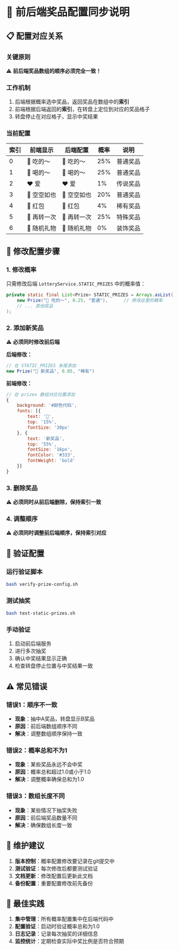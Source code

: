# 🎯 前后端奖品配置同步说明

## 📋 配置对应关系

### **关键原则**
⚠️ **前后端奖品数组的顺序必须完全一致！**

### **工作机制**
1. 后端根据概率选中奖品，返回奖品在数组中的**索引**
2. 前端根据后端返回的**索引**，在转盘上定位到对应的奖品格子
3. 转盘停止在对应格子，显示中奖结果

### **当前配置**

| 索引 | 前端显示 | 后端配置 | 概率 | 说明 |
|------|----------|----------|------|------|
| 0 | 🍰 吃的～ | 🍰 吃的～ | 25% | 普通奖品 |
| 1 | 🥤 喝的～ | 🥤 喝的～ | 25% | 普通奖品 |
| 2 | ❤️ 爱 | ❤️ 爱 | 1% | 传说奖品 |
| 3 | 💸 空空如也 | 💸 空空如也 | 20% | 普通奖品 |
| 4 | 🧧 红包 | 🧧 红包 | 4% | 稀有奖品 |
| 5 | 🔄 再转一次 | 🔄 再转一次 | 25% | 特殊奖品 |
| 6 | 🎁 随机礼物 | 🎁 随机礼物 | 0% | 装饰奖品 |

## 🔧 修改配置步骤

### **1. 修改概率**
只需修改后端 `LotteryService.STATIC_PRIZES` 中的概率值：

```java
private static final List<Prize> STATIC_PRIZES = Arrays.asList(
    new Prize("🍰 吃的～", 0.25, "普通"),      // 修改这里的概率
    // ... 其他奖品
);
```

### **2. 添加新奖品**
⚠️ **必须同时修改前后端**

**后端修改：**
```java
// 在 STATIC_PRIZES 末尾添加
new Prize("🎉 新奖品", 0.05, "稀有")
```

**前端修改：**
```javascript
// 在 prizes 数组对应位置添加
{
    background: '#颜色代码',
    fonts: [{
        text: '🎉',
        top: '15%',
        fontSize: '30px'
    }, {
        text: '新奖品',
        top: '55%',
        fontSize: '16px',
        fontColor: '#333',
        fontWeight: 'bold'
    }]
}
```

### **3. 删除奖品**
⚠️ **必须同时从前后端删除，保持索引一致**

### **4. 调整顺序**
⚠️ **必须同时调整前后端顺序，保持索引对应**

## 🧪 验证配置

### **运行验证脚本**
```bash
bash verify-prize-config.sh
```

### **测试抽奖**
```bash
bash test-static-prizes.sh
```

### **手动验证**
1. 启动前后端服务
2. 进行多次抽奖
3. 确认中奖结果显示正确
4. 检查转盘停止位置与中奖结果一致

## ⚠️ 常见错误

### **错误1：顺序不一致**
- **现象**：抽中A奖品，转盘显示B奖品
- **原因**：前后端数组顺序不同
- **解决**：调整数组顺序保持一致

### **错误2：概率总和不为1**
- **现象**：某些奖品永远不会中奖
- **原因**：概率总和超过1.0或小于1.0
- **解决**：调整概率确保总和为1.0

### **错误3：数组长度不同**
- **现象**：某些情况下抽奖失败
- **原因**：前后端奖品数量不同
- **解决**：确保数组长度一致

## 📝 维护建议

1. **版本控制**：概率配置修改要记录在git提交中
2. **测试验证**：每次修改后都要测试验证
3. **文档更新**：修改配置后更新此文档
4. **备份配置**：重要配置修改前先备份

## 🎯 最佳实践

1. **集中管理**：所有概率配置集中在后端代码中
2. **配置验证**：启动时验证概率总和为1.0
3. **日志记录**：记录每次抽奖的详细信息
4. **监控统计**：定期检查实际中奖比例是否符合预期
